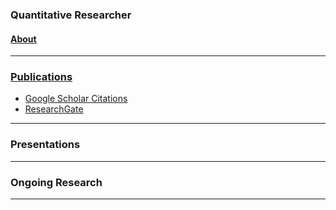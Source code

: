 ### Quantitative Researcher  

#### [About](https://dsmithjo.github.io/about "About")

---

### [Publications](https://dsmithjo.github.io/publications "Publications")
  * [Google Scholar Citations](https://scholar.google.com/citations?user=d8PodEsAAAAJ&hl=en "Google Scholar Citations")
  * [ResearchGate](https://www.researchgate.net/profile/Daniel_Smith45 "ResearchGate")

---


### Presentations
---


### Ongoing Research
---
